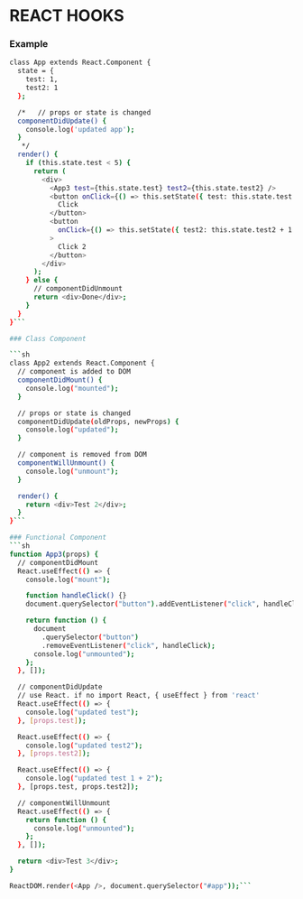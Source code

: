 # REACT HOOKS

### Example
```sh
class App extends React.Component {
  state = {
    test: 1,
    test2: 1
  };

  /*   // props or state is changed
  componentDidUpdate() {
    console.log('updated app');
  }
   */
  render() {
    if (this.state.test < 5) {
      return (
        <div>
          <App3 test={this.state.test} test2={this.state.test2} />
          <button onClick={() => this.setState({ test: this.state.test + 1 })}>
            Click
          </button>
          <button
            onClick={() => this.setState({ test2: this.state.test2 + 1 })}
          >
            Click 2
          </button>
        </div>
      );
    } else {
      // componentDidUnmount
      return <div>Done</div>;
    }
  }
}```

### Class Component

```sh
class App2 extends React.Component {
  // component is added to DOM
  componentDidMount() {
    console.log("mounted");
  }

  // props or state is changed
  componentDidUpdate(oldProps, newProps) {
    console.log("updated");
  }

  // component is removed from DOM
  componentWillUnmount() {
    console.log("unmount");
  }

  render() {
    return <div>Test 2</div>;
  }
}```

### Functional Component
```sh
function App3(props) {
  // componentDidMount
  React.useEffect(() => {
    console.log("mount");

    function handleClick() {}
    document.querySelector("button").addEventListener("click", handleClick);

    return function () {
      document
        .querySelector("button")
        .removeEventListener("click", handleClick);
      console.log("unmounted");
    };
  }, []);

  // componentDidUpdate
  // use React. if no import React, { useEffect } from 'react'
  React.useEffect(() => {
    console.log("updated test");
  }, [props.test]);

  React.useEffect(() => {
    console.log("updated test2");
  }, [props.test2]);

  React.useEffect(() => {
    console.log("updated test 1 + 2");
  }, [props.test, props.test2]);

  // componentWillUnmount
  React.useEffect(() => {
    return function () {
      console.log("unmounted");
    };
  }, []);

  return <div>Test 3</div>;
}

ReactDOM.render(<App />, document.querySelector("#app"));```

